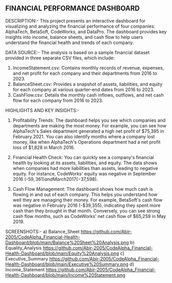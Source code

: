 FINANCIAL PERFORMANCE DASHBOARD
------------------------------------------
DESCRIPTION:-
This project presents an interactive dashboard for visualizing and analyzing the financial performance of four companies: AlphaTech, BetaSoft, CodeWorks, and DataPro. The dashboard provides key insights into income, balance sheets, and cash flow to help users understand the financial health and trends of each company.

DATA SOURCE:-
The analysis is based on a sample financial dataset provided in three separate CSV files, which include:
  1) IncomeStatement.csv: Contains monthly records of revenue, expenses, and net profit for each company                             and their departments from 2016 to 2023.
  2) BalanceSheet.csv: Provides a snapshot of assets, liabilities, and equity for each company at various                         quarter-end dates from 2016 to 2023.
  3) CashFlow.csv: Details the monthly cash inflows, outflows, and net cash flow for each company from                        2016 to 2023.

HIGHLIGHTS AND KEY INSIGHTS:-
  1) Profitability Trends: The dashboard helps you see which companies and departments are making the                              most money. For example, you can see how AlphaTech's Sales department                                   generated a high net profit of \$75,395 in February 2021. You can also                                  identify months where a company lost money, like when AlphaTech's Operations                            department had a net profit loss of \$1,828 in March 2016.

  2) Financial Health Check: You can quickly see a company's financial health by looking at its assets,                              liabilities, and equity. The data shows when companies had more                                         liabilities than assets, leading to negative equity. For instance,                                      CodeWorks' equity was negative in September 2016 (-$59,361) and March 2017                              (-$37,598).

  3) Cash Flow Management: The dashboard shows how much cash is flowing in and out of each company.                                This helps you understand how well they are managing their money. For                                   example, BetaSoft's cash flow was negative in February 2016 (-$39,355),                                 indicating they spent more cash than they brought in that month. Conversely,                            you can see strong cash flow months, such as CodeWorks' net cash flow of                                \$65,259 in May 2019.

SCREENSHOTS:-
  a) Balance_Sheet https://github.com/Abir-2005/CodeAlpha_Financial-Health-Dashboard/blob/main/Balance%20Sheet%20Analysis.png
  b) Equality_Analysis https://github.com/Abir-2005/CodeAlpha_Financial-Health-Dashboard/blob/main/Equity%20Analysis.png
  c) Executive_Summary https://github.com/Abir-2005/CodeAlpha_Financial-Health-Dashboard/blob/main/Executive%20Summary.png
  d) Income_Statement https://github.com/Abir-2005/CodeAlpha_Financial-Health-Dashboard/blob/main/Income%20Statement.png
